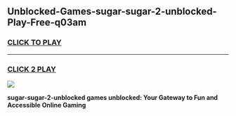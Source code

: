 
## Unblocked-Games-sugar-sugar-2-unblocked-Play-Free-q03am
<h3>
<a href="https://premium76.site?title=sugar-sugar-2-unblocked&ref=19M">CLICK TO PLAY</a></h3>
<hr>

<h3>
<a href="https://premium76.site?title=sugar-sugar-2-unblocked&ref=19M">CLICK 2 PLAY</a>
  
</h3>

<a href="https://premium76.site?title=sugar-sugar-2-unblocked&ref=19M"><img src="https://clearcache.store/games.png"></a>


**sugar-sugar-2-unblocked games unblocked: Your Gateway to Fun and Accessible Online Gaming**
